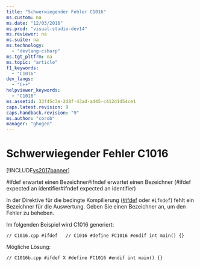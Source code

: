 ```yaml
---
title: "Schwerwiegender Fehler C1016"
ms.custom: na
ms.date: "12/03/2016"
ms.prod: "visual-studio-dev14"
ms.reviewer: na
ms.suite: na
ms.technology: 
  - "devlang-csharp"
ms.tgt_pltfrm: na
ms.topic: "article"
f1_keywords: 
  - "C1016"
dev_langs: 
  - "C++"
helpviewer_keywords: 
  - "C1016"
ms.assetid: 33f45c3e-2d8f-43ad-a445-c412d1d54ce1
caps.latest.revision: 9
caps.handback.revision: "9"
ms.author: "corob"
manager: "ghogen"
---
```

# Schwerwiegender Fehler C1016
[!INCLUDE[vs2017banner](../../assembler/inline/includes/vs2017banner.md)]

\#ifdef erwartet einen Bezeichner\#ifndef erwartet einen Bezeichner \(\#ifdef expected an identifier\#ifndef expected an identifier\)  
  
 In der Direktive für die bedingte Kompilierung \([\#ifdef](../../preprocessor/hash-ifdef-and-hash-ifndef-directives-c-cpp.md) oder `#ifndef`\) fehlt ein Bezeichner für die Auswertung. Geben Sie einen Bezeichner an, um den Fehler zu beheben.  
  
 Im folgenden Beispiel wird C1016 generiert:  
  
```  
// C1016.cpp #ifdef   // C1016 #define FC1016 #endif int main() {}  
```  
  
 Mögliche Lösung:  
  
```  
// C1016b.cpp #ifdef X #define FC1016 #endif int main() {}  
```